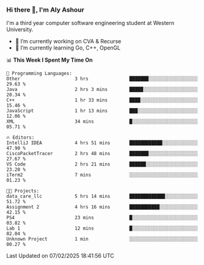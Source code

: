 ### Hi there 👋, I'm Aly Ashour
I'm a third year computer software engineering student at Western University.

- 🔭 I’m currently working on CVA & Recurse
- 🌱 I’m currently learning Go, C++, OpenGL

<!--START_SECTION:waka-->
📊 **This Week I Spent My Time On** 

```text
💬 Programming Languages: 
Other                    3 hrs               ███████░░░░░░░░░░░░░░░░░░   29.63 % 
Java                     2 hrs 3 mins        █████░░░░░░░░░░░░░░░░░░░░   20.34 % 
C++                      1 hr 33 mins        ████░░░░░░░░░░░░░░░░░░░░░   15.46 % 
JavaScript               1 hr 13 mins        ███░░░░░░░░░░░░░░░░░░░░░░   12.06 % 
XML                      34 mins             █░░░░░░░░░░░░░░░░░░░░░░░░   05.71 % 

🔥 Editors: 
IntelliJ IDEA            4 hrs 51 mins       ████████████░░░░░░░░░░░░░   47.90 % 
CiscoPacketTracer        2 hrs 48 mins       ███████░░░░░░░░░░░░░░░░░░   27.67 % 
VS Code                  2 hrs 21 mins       ██████░░░░░░░░░░░░░░░░░░░   23.20 % 
iTerm2                   7 mins              ░░░░░░░░░░░░░░░░░░░░░░░░░   01.23 % 

🐱‍💻 Projects: 
data_care_llc            5 hrs 14 mins       █████████████░░░░░░░░░░░░   51.72 % 
Assignment 2             4 hrs 16 mins       ███████████░░░░░░░░░░░░░░   42.15 % 
PS4                      23 mins             █░░░░░░░░░░░░░░░░░░░░░░░░   03.82 % 
Lab 1                    12 mins             █░░░░░░░░░░░░░░░░░░░░░░░░   02.04 % 
Unknown Project          1 min               ░░░░░░░░░░░░░░░░░░░░░░░░░   00.27 % 
```


 Last Updated on 07/02/2025 18:41:56 UTC
<!--END_SECTION:waka-->
